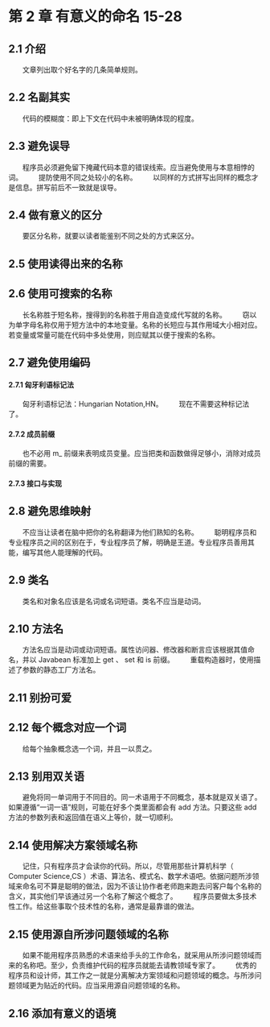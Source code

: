 # 第 2 章 有意义的命名 15-28

## 2.1 介绍
　　文章列出取个好名字的几条简单规则。

## 2.2 名副其实
　　代码的模糊度：即上下文在代码中未被明确体现的程度。

## 2.3 避免误导
　　程序员必须避免留下掩藏代码本意的错误线索。应当避免使用与本意相悖的词。
　　提防使用不同之处较小的名称。
　　以同样的方式拼写出同样的概念才是信息。拼写前后不一致就是误导。

## 2.4 做有意义的区分
　　要区分名称，就要以读者能鉴别不同之处的方式来区分。

## 2.5 使用读得出来的名称

## 2.6 使用可搜索的名称
　　长名称胜于短名称，搜得到的名称胜于用自造变成代写就的名称。
　　窃以为单字母名称仅用于短方法中的本地变量。名称的长短应与其作用域大小相对应。若变量或常量可能在代码中多处使用，则应赋其以便于搜索的名称。

## 2.7 避免使用编码

#### 2.7.1 匈牙利语标记法
　　匈牙利语标记法：Hungarian Notation,HN。
　　现在不需要这种标记法了。

#### 2.7.2 成员前缀
　　也不必用 m_ 前缀来表明成员变量。应当把类和函数做得足够小，消除对成员前缀的需要。

#### 2.7.3 接口与实现

## 2.8 避免思维映射
　　不应当让读者在脑中把你的名称翻译为他们熟知的名称。
　　聪明程序员和专业程序员之间的区别在于，专业程序员了解，明确是王道。专业程序员善用其能，编写其他人能理解的代码。

## 2.9 类名
　　类名和对象名应该是名词或名词短语。类名不应当是动词。

## 2.10 方法名
　　方法名应当是动词或动词短语。属性访问器、修改器和断言应该根据其值命名，并以 Javabean 标准加上 get 、 set 和 is 前缀。
　　重载构造器时，使用描述了参数的静态工厂方法名。

## 2.11 别扮可爱

## 2.12 每个概念对应一个词
　　给每个抽象概念选一个词，并且一以贯之。

## 2.13 别用双关语
　　避免将同一单词用于不同目的。同一术语用于不同概念，基本就是双关语了。如果遵循“一词一语”规则，可能在好多个类里面都会有 add 方法。只要这些 add 方法的参数列表和返回值在语义上等价，就一切顺利。

## 2.14 使用解决方案领域名称
　　记住，只有程序员才会读你的代码。所以，尽管用那些计算机科学（ Computer Science,CS ）术语、算法名、模式名、数学术语吧。依据问题所涉领域来命名可不算是聪明的做法，因为不该让协作者老师跑来跑去问客户每个名称的含义，其实他们早该通过另一个名称了解这个概念了。
　　程序员要做太多技术性工作。给这些事取个技术性的名称，通常是最靠谱的做法。

## 2.15 使用源自所涉问题领域的名称
　　如果不能用程序员熟悉的术语来给手头的工作命名，就采用从所涉问题领域而来的名称吧。至少，负责维护代码的程序员就能去请教领域专家了。
　　优秀的程序员和设计师，其工作之一就是分离解决方案领域和问题领域的概念。与所涉问题领域更为贴近的代码。应当采用源自问题领域的名称。

## 2.16 添加有意义的语境

















